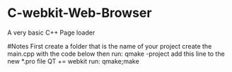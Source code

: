 # C-webkit-Web-Browser
A very basic C++ Page loader

#Notes
First create a folder that is the name of your project
create the main.cpp with the code below
then run: qmake -project
add this line to the new *.pro file QT += webkit
run: qmake;make

